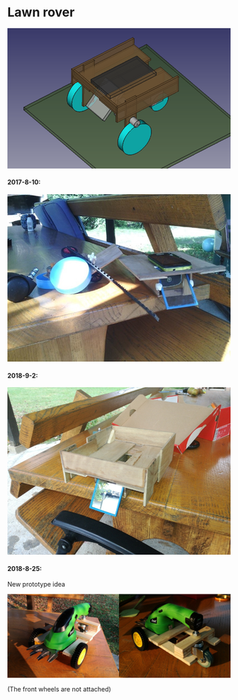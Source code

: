 # Lawn rover

<img src="https://github.com/Ivan1248/Falmo/blob/master/other/images/model.png" height="20%"/>

#### 2017-8-10:
<img src="https://github.com/Ivan1248/Falmo/blob/master/other/images/2017-8-10.jpg" height="20%"/>

#### 2018-9-2:
<img src="https://github.com/Ivan1248/Falmo/blob/master/other/images/2018-9-2.jpg" height="20%"/>

#### 2018-8-25:
New prototype idea

<img src="https://github.com/Ivan1248/Falmo/blob/master/other/images/2019-8-25.jpg" height="20%"/>


(The front wheels are not attached)
